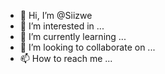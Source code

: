 - 👋 Hi, I’m @Siizwe
- 👀 I’m interested in ...
- 🌱 I’m currently learning ...
- 💞️ I’m looking to collaborate on ...
- 📫 How to reach me ...

<!---
Siizwe/Siizwe is a ✨ special ✨ repository because its `README.md` (this file) appears on your GitHub profile.
You can click the Preview link to take a look at your changes.
--->
